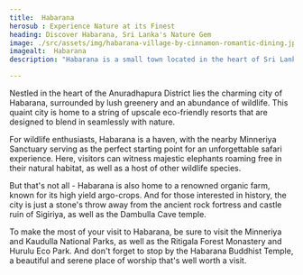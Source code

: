 ```yaml
---
title:  Habarana
herosub : Experience Nature at its Finest
heading: Discover Habarana, Sri Lanka's Nature Gem
image: ./src/assets/img/habarana-village-by-cinnamon-romantic-dining.jpg
imagealt:  Habarana
description: "Habarana is a small town located in the heart of Sri Lanka's Cultural Triangle. Surrounded by stunning landscapes, this town offers an unforgettable experience for nature lovers."

---
```

Nestled in the heart of the Anuradhapura District lies the charming city of Habarana, surrounded by lush greenery and an abundance of wildlife. This quaint city is home to a string of upscale eco-friendly resorts that are designed to blend in seamlessly with nature.

For wildlife enthusiasts, Habarana is a haven, with the nearby Minneriya Sanctuary serving as the perfect starting point for an unforgettable safari experience. Here, visitors can witness majestic elephants roaming free in their natural habitat, as well as a host of other wildlife species.

But that's not all - Habarana is also home to a renowned organic farm, known for its high yield argo-crops. And for those interested in history, the city is just a stone's throw away from the ancient rock fortress and castle ruin of Sigiriya, as well as the Dambulla Cave temple.

To make the most of your visit to Habarana, be sure to visit the Minneriya and Kaudulla National Parks, as well as the Ritigala Forest Monastery and Hurulu Eco Park. And don't forget to stop by the Habarana Buddhist Temple, a beautiful and serene place of worship that's well worth a visit.